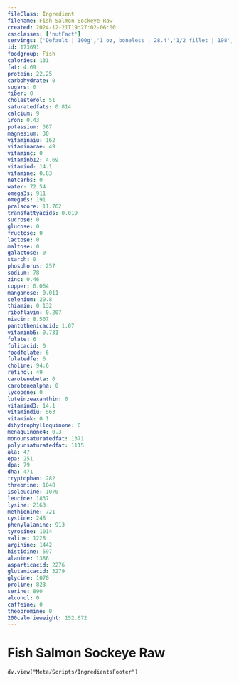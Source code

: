 ```yaml
---
fileClass: Ingredient
filename: Fish Salmon Sockeye Raw
created: 2024-12-21T19:27:02-06:00
cssclasses: ['nutFact']
servings: ['Default | 100g','1 oz, boneless | 28.4','1/2 fillet | 198','3 oz | 85']
id: 173691
foodgroup: Fish
calories: 131
fat: 4.69
protein: 22.25
carbohydrate: 0
sugars: 0
fiber: 0
cholesterol: 51
saturatedfats: 0.814
calcium: 9
iron: 0.43
potassium: 367
magnesium: 30
vitaminaiu: 162
vitaminarae: 49
vitaminc: 0
vitaminb12: 4.69
vitamind: 14.1
vitamine: 0.83
netcarbs: 0
water: 72.54
omega3s: 911
omega6s: 191
pralscore: 11.762
transfattyacids: 0.019
sucrose: 0
glucose: 0
fructose: 0
lactose: 0
maltose: 0
galactose: 0
starch: 0
phosphorus: 257
sodium: 78
zinc: 0.46
copper: 0.064
manganese: 0.011
selenium: 29.8
thiamin: 0.132
riboflavin: 0.207
niacin: 8.507
pantothenicacid: 1.07
vitaminb6: 0.731
folate: 6
folicacid: 0
foodfolate: 6
folatedfe: 6
choline: 94.6
retinol: 49
carotenebeta: 0
carotenealpha: 0
lycopene: 0
luteinzeaxanthin: 0
vitamind3: 14.1
vitamindiu: 563
vitamink: 0.1
dihydrophylloquinone: 0
menaquinone4: 0.3
monounsaturatedfat: 1371
polyunsaturatedfat: 1115
ala: 47
epa: 251
dpa: 79
dha: 471
tryptophan: 282
threonine: 1048
isoleucine: 1070
leucine: 1837
lysine: 2163
methionine: 721
cystine: 248
phenylalanine: 913
tyrosine: 1014
valine: 1228
arginine: 1442
histidine: 597
alanine: 1386
asparticacid: 2276
glutamicacid: 3279
glycine: 1070
proline: 823
serine: 890
alcohol: 0
caffeine: 0
theobromine: 0
200calorieweight: 152.672
---
```


# Fish Salmon Sockeye Raw

```dataviewjs
dv.view("Meta/Scripts/IngredientsFooter")
```